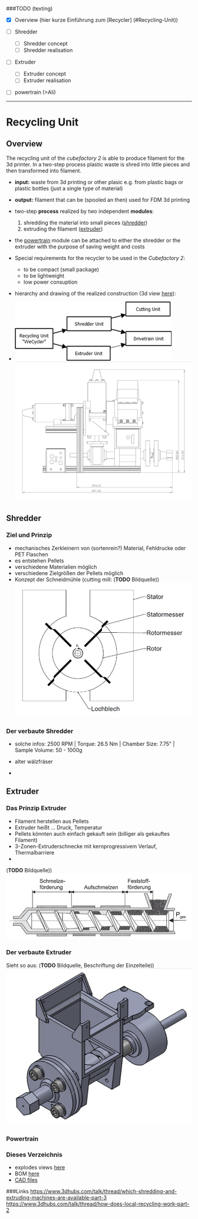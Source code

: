###TODO (texting)
+ [x] Overview (hier kurze Einführung zum [Recycler] (#Recycling-Unit))
+ [ ] Shredder
	+ [ ] Shredder concept
	+ [ ] Shredder realisation
+ [ ] Extruder
	+ [ ] Extruder concept
	+ [ ] Extruder realisation
+ [ ] powertrain (>Ali)

 
-------------------------------------------


# Recycling Unit
## Overview

 The recycling unit of the _cubefactory 2_ is able to produce filament for the 3d printer. In a two-step process plastic waste is shred into little pieces and then transformed into filament.

+ __input:__ waste from 3d printing or other plasic e.g. from plastic bags or plastic bottles (just a single type of material)

+ __output:__ filament that can be (spooled an then) used for FDM 3d printing 

+ two-step __process__ realized by two independent __modules__: 
	1. shredding the material into small pieces ([shredder](#Shredder)) 
	2. extruding the filament ([extruder](#Extruder))

+ the [powertrain](#Power) module can be attached to either the shredder or the extruder with the purpose of saving weight and costs

+ Special requirements for the recycler to be used in the _Cubefactory 2_:
	+ to be compact (small package)
	+ to be lightweight
	+ low power consuption 

+ hierarchy and drawing of the realized construction (3d view [here](CAD\WeCycler\Extrudergruppe\Extrudergruppe_STL\Baugruppe)):

+ ![Overview Structure of Repo and Construction](images/WeCycler_structure.png)
![Bild Zeichnung WeCycler](images/WeCycler_drawing.jpg)


## Shredder <a name="Shredder"></a>
### Ziel und Prinzip
* mechanisches Zerkleinern von (sortenrein?) Material, Fehldrucke oder PET Flaschen
* es entstehen Pellets
* verschiedene Materialien möglich
* verschiedene Zielgrößen der Pellets möglich
* Konzept der Schneidmühle (cutting mill: (__TODO__ Bildquelle))![Schneidmühle Prinzipskizze](images/Schneidmuehle_prinzip_quelle.jpg)  
### Der verbaute Shredder
- solche infos:
2500 RPM | Torque: 26.5 Nm | Chamber Size: 7.75" | Sample Volume: 50 - 1000g

- alter wälzfräser
- 
## Extruder <a name="Extruder"></a>
### Das Prinzip Extruder

* Filament herstellen aus Pellets
* Extruder heißt ... Druck, Temperatur
* Pellets könnten auch einfach gekauft sein (billiger als gekauftes Filament)
* 3-Zonen-Extruderschnecke mit kernprogressivem Verlauf, Thermalbarriere
* 
(__TODO__ Bildquelle))![Extruder Prinzipskizze](images/Extruderschema.jpg)

### Der verbaute Extruder 
Sieht so aus: (__TODO__ Bildquelle, Beschriftung der Einzelteile))![Extrudergruppe](images/Extruderbaugruppe.jpg)

### Powertrain <a name="Power"></a>

### Dieses Verzeichnis
+  explodes views [here](images/exploded_view)
+  BOM [here](BOM)
+  [CAD files](CAD)

###Links
https://www.3dhubs.com/talk/thread/which-shredding-and-extruding-machines-are-available-part-3
https://www.3dhubs.com/talk/thread/how-does-local-recycling-work-part-2
